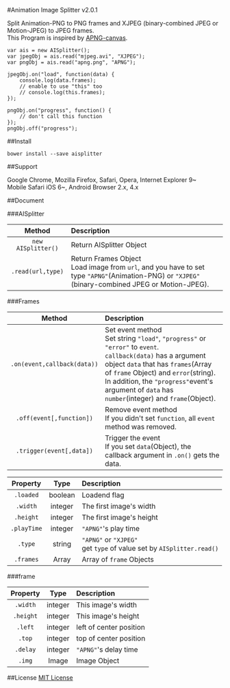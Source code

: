 #Animation Image Splitter v2.0.1


Split Animation-PNG to PNG frames and XJPEG (binary-combined JPEG or Motion-JPEG) to JPEG frames.  
This Program is inspired by [APNG-canvas].  

	var ais = new AISplitter();
	var jpegObj = ais.read("mjpeg.avi", "XJPEG");
	var pngObj = ais.read("apng.png", "APNG");
	
	jpegObj.on("load", function(data) {
		console.log(data.frames);
		// enable to use "this" too 
		// console.log(this.frames);
	});

	pngObj.on("progress", function() {
		// don't call this function
	});
	pngObj.off("progress");
	
##Install

	bower install --save aisplitter

##Support

Google Chrome, Mozilla Firefox, Safari, Opera, Internet Explorer 9~  
Mobile Safari iOS 6~, Android Browser 2.x, 4.x

##Document

###AISplitter

| Method             | Description              |
|:------------------:|:-------------------------|
| `new AISplitter()` | Return AISplitter Object |
| `.read(url,type)` | Return Frames Object<br>Load image from `url`, and you have to set type `"APNG"`(Animation-PNG) or `"XJPEG"`(binary-combined JPEG or Motion-JPEG). |

###Frames

| Method                       | Description              |
|:----------------------------:|:-------------------------|
| `.on(event,callback(data))` | Set event method<br>Set string `"load"`, `"progress"` or `"error"` to `event`.<br> `callback(data)` has a argument object `data` that has `frames`(Array of `frame` Object) and `error`(string). In addition, the `"progress"`event's argument of `data` has `number`(integer) and `frame`(Object). |
| `.off(event[,function])`    | Remove event method<br>If you didn't set `function`, all `event` method was removed. |
|`.trigger(event[,data])`     | Trigger the event<br>If you set `data`(Object), the callback argument in `.on()` gets the data. |

| Property   | Type    | Description              |
|:----------:|:-------:|:-------------------------|
| `.loaded`  | boolean | Loadend flag             |
| `.width`   | integer | The first image's width  |
| `.height`  | integer | The first image's height |
|`.playTime` | integer | `"APNG"`'s play time     |
| `.type`    | string  | `"APNG"` or `"XJPEG"`<br>get `type` of value set by `AISplitter.read()` |
| `.frames`  | Array   | Array of `frame` Objects |

###frame


| Property  | Type    | Description             |
|:---------:|:-------:|:------------------------|
| `.width`  | integer | This image's width      |
| `.height` | integer | This image's height     |
| `.left`   | integer | left of center position |
| `.top`    | integer | top of center position  |
| `.delay`  | integer | `"APNG"`'s delay time   |
| `.img`    | Image   | Image Object            |


##License
[MIT License]


[MIT License]:https://github.com/petamoriken/AISplitter/blob/master/LICENSE
[APNG-canvas]:https://github.com/davidmz/apng-canvas 

